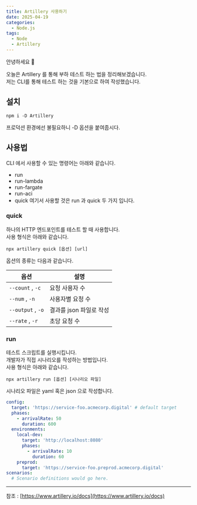 ```yaml
---
title: Artillery 사용하기
date: 2025-04-19
categories:
  - Node.js
tags:
  - Node
  - Artillery
---
```

안녕하세요 🐸  

오늘은 Artillery 를 통해 부하 테스트 하는 법을 정리해보겠습니다.  
저는 CLI를 통해 테스트 하는 것을 기본으로 하여 작성했습니다.  

## 설치

```
npm i -D Artillery
```

프로덕션 환경에선 불필요하니 -D 옵션을 붙여줍시다.  
## 사용법

CLI 에서 사용할 수 있는 명령어는 아래와 같습니다.  
- run
- run-lambda
- run-fargate
- run-aci
- quick
여기서 사용할 것은 run 과 quick 두 가지 입니다.  

### quick
하나의 HTTP 엔드포인트를 테스트 할 때 사용합니다.  
사용 형식은 아래와 같습니다.  

```
npx artillery quick [옵션] [url]
```

옵션의 종류는 다음과 같습니다.  

| 옵션                | 설명              |
| ----------------- | --------------- |
| `--count` , `-c`  | 요청 사용자 수        |
| `--num` , `-n`    | 사용자별 요청 수       |
| `--output` , `-o` | 결과를 json 파일로 작성 |
| `--rate` , `-r`   | 초당 요청 수         |

### run
테스트 스크립트를 실행시킵니다.  
개발자가 직접 시나리오를 작성하는 방법입니다.  
사용 형식은 아래와 같습니다.  

```
npx artillery run [옵션] [시나리오 파일]
```

시나리오 파일은 yaml 혹은 json 으로 작성합니다.  

```yml
config:
  target: 'https://service-foo.acmecorp.digital' # default target
  phases:
    - arrivalRate: 50
      duration: 600
  environments:
    local-dev:
      target: 'http://localhost:8080'
      phases:
        - arrivalRate: 10
          duration: 60
    preprod:
      target: 'https://service-foo.preprod.acmecorp.digital'
scenarios:
  # Scenario definitions would go here.
```

---
참조 : [https://www.artillery.io/docs](https://www.artillery.io/docs)  